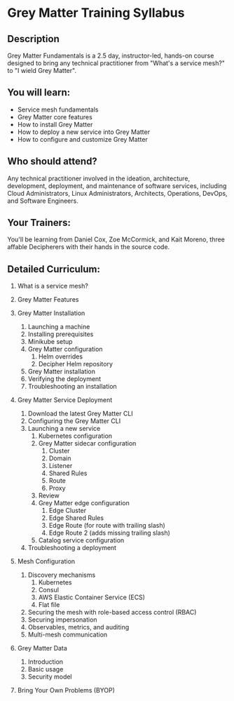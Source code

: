 # Grey Matter Training Syllabus

## Description

Grey Matter Fundamentals is a 2.5 day, instructor-led, hands-on course designed to bring any technical practitioner from "What's a service mesh?" to "I wield Grey Matter".

## You will learn:

* Service mesh fundamentals
* Grey Matter core features
* How to install Grey Matter
* How to deploy a new service into Grey Matter
* How to configure and customize Grey Matter

## Who should attend?

Any technical practitioner involved in the ideation, architecture, development, deployment, and maintenance of software services, including Cloud Administrators, Linux Administrators, Architects, Operations, DevOps, and Software Engineers.

## Your Trainers:

You'll be learning from Daniel Cox, Zoe McCormick, and Kait Moreno, three affable Decipherers with their hands in the source code.

## Detailed Curriculum:

1. What is a service mesh?

2. Grey Matter Features

3. Grey Matter Installation
    1. Launching a machine
    2. Installing prerequisites
    3. Minikube setup
    4. Grey Matter configuration
        1. Helm overrides
        2. Decipher Helm repository
    5. Grey Matter installation
    6. Verifying the deployment
    7. Troubleshooting an installation

4. Grey Matter Service Deployment
    1. Download the latest Grey Matter CLI
    2. Configuring the Grey Matter CLI
    3. Launching a new service
        1. Kubernetes configuration
        2. Grey Matter sidecar configuration
            1. Cluster
            2. Domain
            3. Listener
            4. Shared Rules
            5. Route
            6. Proxy
        3. Review
        4. Grey Matter edge configuration
            1. Edge Cluster
            2. Edge Shared Rules
            3. Edge Route (for route with trailing slash)
            4. Edge Route 2 (adds missing trailing slash)
        5. Catalog service configuration
    4. Troubleshooting a deployment

5. Mesh Configuration
    1. Discovery mechanisms
        1. Kubernetes
        2. Consul
        3. AWS Elastic Container Service (ECS)
        4. Flat file
    2. Securing the mesh with role-based access control (RBAC)
    3. Securing impersonation
    4. Observables, metrics, and auditing
    5. Multi-mesh communication

6. Grey Matter Data
    1. Introduction
    2. Basic usage
    3. Security model

7. Bring Your Own Problems (BYOP)